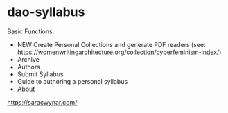 # dao-syllabus

Basic Functions: 
- NEW Create Personal Collections and generate PDF readers (see: https://womenwritingarchitecture.org/collection/cyberfeminism-index/)
- Archive
- Authors
- Submit Syllabus
- Guide to authoring a personal syllabus
- About 

https://saracwynar.com/ 
